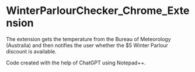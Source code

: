 # WinterParlourChecker_Chrome_Extension

The extension gets the temperature from the Bureau of Meteorology (Australia) and then notifies the user whether the $5 Winter Parlour discount is available.

Code created with the help of ChatGPT using Notepad++.
